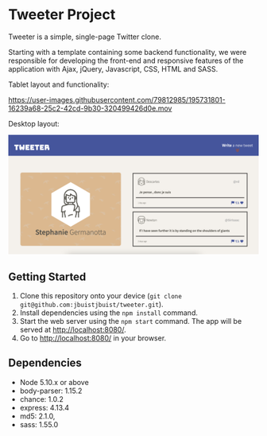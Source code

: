 # Tweeter Project

Tweeter is a simple, single-page Twitter clone.

 Starting with a template containing some backend functionality, we were responsible for developing the front-end and responsive features of the application with Ajax, jQuery, Javascript, CSS, HTML and SASS. 
 
Tablet layout and functionality:

https://user-images.githubusercontent.com/79812985/195731801-16239a68-25c2-42cd-9b30-320499426d0e.mov

Desktop layout:

!["desktop mode screen capture"](https://github.com/jbuistjbuist/tweeter/blob/master/docs/desktop_mode.png?raw=true)

## Getting Started

1. Clone this repository onto your device (`git clone git@github.com:jbuistjbuist/tweeter.git`).
3. Install dependencies using the `npm install` command.
3. Start the web server using the `npm start` command. The app will be served at <http://localhost:8080/>.
4. Go to <http://localhost:8080/> in your browser.

## Dependencies

- Node 5.10.x or above
- body-parser: 1.15.2
- chance: 1.0.2
- express: 4.13.4
- md5: 2.1.0,
- sass: 1.55.0
